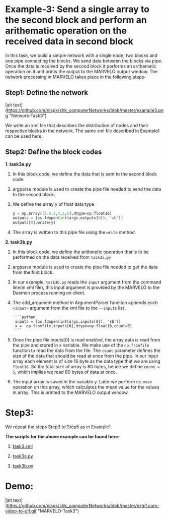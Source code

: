 # Example-3: Send a single array to the second block and perform an arithematic operation on the received data in second block

In this task, we build a simple network with a single node, two blocks and one pipe connecting the blocks. We send data between the blocks via pipe. Once the data is received by the second block it performs an arithematic operation on it and prints the output to the MARVELO output window. The network processing in MARVELO takes place in the following steps-


## Step1: Define the network

[alt text] (https://github.com/nispk/shk_computerNetworks/blob/master/example3.png "Network-Task3")


We write an xml file that describes the distribution of nodes and their respective blocks in the network.
The same xml file described in Example1 can be used here.

## Step2: Define the block codes

**1. task3a.py**

  1. In this block code, we define the data that is sent to the second block code.

  2.  argparse module is used to create the pipe file needed to send the data to the second block.
  
  3.  We define the array y of float data type
  
      ```python
      y = np.array([2.0,3,4,5,6],dtype=np.float16)
      outputs = [os.fdopen(int(args.outputs[0]), 'wb')]
      outputs[0].write(y)
      ```
   
  4. The array is written to this pipe file using the `write` method.

**2. task3b.py** 

  1. In this block code, we define the arithmetic operation that is to be performed on the data received from `task3a.py`

  2. argparse module is used to create the pipe file needed to get the data from the first block. 

  3. In our example, `task3b.py` reads the `input` argument from the command line(in xml file), this input argument is provided by the        MARVELO to the Daemon process running on client.

  4. The add_argument method in ArgumentParser function appends each `<input>` argument from the xml file to the `--inputs` list . 

          ```python
          inputs = [os.fdopen(int(args.inputs[0]), 'rb')]
          x =  np.fromfile(inputs[0],dtype=np.float16,count=5)
          ```
    
  5. Once the pipe file inputs[0] is read enabled, the array data is read from the pipe and stored in x variable. We make use of the `np.fromfile` function to read the data from the file. The `count` parameter defines the size of the data that should be read at once from the pipe. In our input array each element is of size 16 byte as the data type that we are using `float16`. So the total size of array is 80 bytes, hence we define `count = 5`, which implies we read 80 bytes of data at once.

  3. The input array is saved in the variable y. Later we perform `np.mean` operation on this array, which calculates the mean value for the values in array. This is printed to the MARVELO output window.


# Step3: 

We repeat the steps Step3 to Step5 as in Example1.

**The scripts for the above example can be found here-**

  1. [task3.xml](https://github.com/nispk/shk_computerNetworks/blob/master/task3.xml)
  
  2. [task3a.py](https://github.com/nispk/shk_computerNetworks/blob/master/task3a.py)
  
  3. [task3b.py](https://github.com/nispk/shk_computerNetworks/blob/master/task3b.py)


# Demo:

[alt text] (https://github.com/nispk/shk_computerNetworks/blob/master/ezgif.com-video-to-gif.gif  "MARVELO-Task3")


